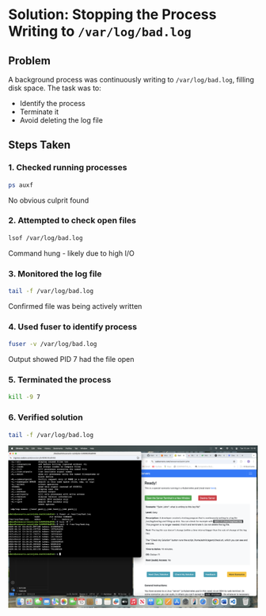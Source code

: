 # Solution: Stopping the Process Writing to `/var/log/bad.log`

## Problem
A background process was continuously writing to `/var/log/bad.log`, filling disk space. The task was to:
- Identify the process
- Terminate it 
- Avoid deleting the log file

## Steps Taken

### 1. Checked running processes

```bash
ps auxf
```

No obvious culprit found

### 2. Attempted to check open files

```bash
lsof /var/log/bad.log
```

Command hung - likely due to high I/O

### 3. Monitored the log file

```bash
tail -f /var/log/bad.log
```

Confirmed file was being actively written

### 4. Used fuser to identify process

```bash
fuser -v /var/log/bad.log
```

Output showed PID 7 had the file open

### 5. Terminated the process

```bash
kill -9 7
```

### 6. Verified solution
```bash
tail -f /var/log/bad.log
```

![Sad Server-S1](images.png/Sad%20Server-S1.png)